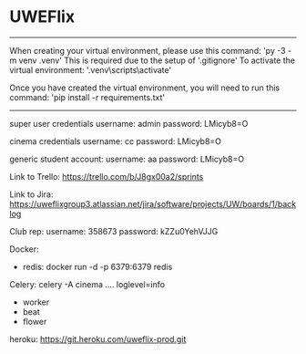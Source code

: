 # UWEFlix

***********************************************************************************
When creating your virtual environment, please use this command:
'py -3 -m venv .venv'
This is required due to the setup of '.gitignore'
To activate the virtual environment: '.venv\scripts\activate'

Once you have created the virtual environment, you will need to run this command:
'pip install -r requirements.txt'
***********************************************************************************

super user credentials
username: admin
password: LMicyb8=O

cinema credentials
username: cc
password: LMicyb8=O

generic student account:
username: aa
password: LMicyb8=O



Link to Trello: https://trello.com/b/J8gx00a2/sprints


Link to Jira: https://uweflixgroup3.atlassian.net/jira/software/projects/UW/boards/1/backlog


Club rep:
username: 358673
password: kZZu0YehVJJG


Docker:
- redis:
docker run -d -p 6379:6379 redis


Celery:
celery -A cinema .... loglevel=info
- worker
- beat
- flower


heroku:
https://git.heroku.com/uweflix-prod.git